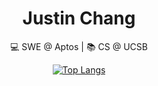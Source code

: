 <div align="center">

# Justin Chang

💻 SWE @ Aptos | 📚 CS @ UCSB

[![Top Langs](https://github-readme-stats.vercel.app/api/top-langs/?username=just-in-chang&hide=css,html,scss)](https://github.com/anuraghazra/github-readme-stats)

</div>
